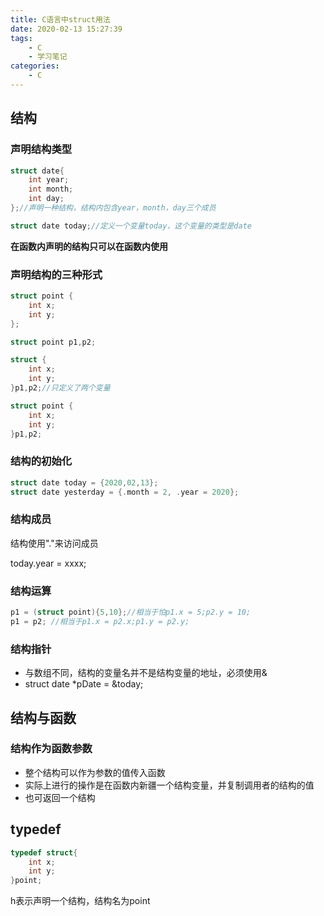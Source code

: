 ```yaml
---
title: C语言中struct用法
date: 2020-02-13 15:27:39
tags:
	- C
	- 学习笔记
categories: 
	- C
---
```


## 结构

### 声明结构类型

```c
struct date{
	int year;
	int month;
	int day;
};//声明一种结构，结构内包含year，month，day三个成员

struct date today;//定义一个变量today，这个变量的类型是date
```

**在函数内声明的结构只可以在函数内使用**

<!--more-->

### 声明结构的三种形式

```c
struct point {
	int x;
	int y;
};

struct point p1,p2;
```

```c
struct {
	int x;
	int y;
}p1,p2;//只定义了两个变量
```

```c
struct point {
	int x;
	int y;
}p1,p2;
```



### 结构的初始化

```c
struct date today = {2020,02,13};
struct date yesterday = {.month = 2, .year = 2020};
```



### 结构成员

结构使用"."来访问成员

today.year = xxxx;

### 结构运算

```c
p1 = (struct point){5,10};//相当于怕p1.x = 5;p2.y = 10; 
p1 = p2; //相当于p1.x = p2.x;p1.y = p2.y;
```

### 结构指针

- 与数组不同，结构的变量名并不是结构变量的地址，必须使用&
- struct date *pDate = &today;

## 结构与函数

### 结构作为函数参数

- 整个结构可以作为参数的值传入函数
- 实际上进行的操作是在函数内新疆一个结构变量，并复制调用者的结构的值
- 也可返回一个结构

## typedef

```c
typedef struct{
    int x;
    int y;
}point;
```

h表示声明一个结构，结构名为point